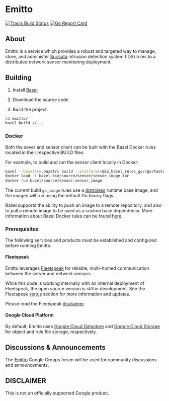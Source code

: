 # Emitto

[![Travis Build Status](https://api.travis-ci.org/google/emitto.svg?branch=master)](https://travis-ci.org/google/emitto)
[![Go Report Card](https://goreportcard.com/badge/github.com/google/emitto)](https://goreportcard.com/report/github.com/google/emitto)

## About

Emitto is a service which provides a robust and targeted way to manage, store,
and administer [Suricata](https://suricata-ids.org/) intrusion detection system
(IDS) rules to a distributed network sensor monitoring deployment.

## Building

1) Install [Bazel](https://bazel.build/)

2) Download the source code

3) Build the project:

```bash
cd emitto/
bazel build //...
```

### Docker

Both the sever and sensor client can be built with the Bazel Docker rules located in their respective BUILD files.

For example, to build and run the sensor client locally in Docker:

```bash
bazel --bazelrc=.bazelrc build --platforms=@io_bazel_rules_go//go/toolchain:linux_amd64 source/sensor:sensor_image.tar
docker load -i bazel-bin/source/sensor/sensor_image.tar
docker run bazel/source/sensor:sensor_image
```

The current build `go_image` rules use a [distroless](https://github.com/GoogleContainerTools/distroless)
runtime base image, and the images will run using the default Go binary flags.

Bazel supports the ability to push an image to a remote repository, and also to pull a remote image to be
used as a custom base dependency. More information about Bazel Docker rules can be found [here](https://github.com/bazelbuild/rules_docker).

### Prerequisites

The following services and products must be established and configured before
running Emitto.

#### Fleetspeak

Emitto leverages [Fleetspeak](https://github.com/google/fleetspeak) for
reliable, multi-homed communication between the server and network sensors.

While this code is working internally with an internal deployment of
Fleetspeak,
the open source version is still in development. See the Fleetspeak
[status](https://github.com/google/fleetspeak#status) section for more
information and updates.

Please read the Fleetspeak
[disclaimer](https://github.com/google/fleetspeak#disclaimer).

#### Google Cloud Platform

By default, Emitto uses [Google Cloud Datastore](https://cloud.google.com/datastore/)
and [Google Cloud Storage](https://cloud.google.com/storage/) for object and rule file
storage, respectively.

## Discussions & Announcements

The [Emitto](https://groups.google.com/forum/#!forum/emitto) Google Groups
forum
will be used for community discussions and announcements.

## DISCLAIMER

This is not an officially supported Google product.
